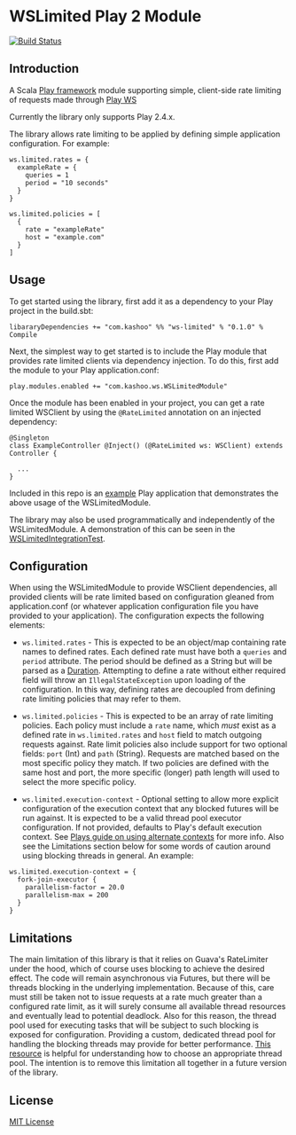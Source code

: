 # WSLimited Play 2 Module

[![Build Status](https://travis-ci.org/Kashoo/ws-limited.svg?branch=master)](https://travis-ci.org/Kashoo/ws-limited)

## Introduction

A Scala [Play framework](https://www.playframework.com/) module supporting simple, client-side rate limiting of requests made through [Play WS](https://www.playframework.com/documentation/2.4.x/ScalaWS)

Currently the library only supports Play 2.4.x.

The library allows rate limiting to be applied by defining simple application configuration.  For example:

```
ws.limited.rates = {
  exampleRate = {
    queries = 1
    period = "10 seconds"
  }
}

ws.limited.policies = [
  {
    rate = "exampleRate"
    host = "example.com"
  }
]
```

## Usage

To get started using the library, first add it as a dependency to your Play project in the build.sbt:

`libararyDependencies += "com.kashoo" %% "ws-limited" % "0.1.0" % Compile`

Next, the simplest way to get started is to include the Play module that provides rate limited clients via dependency injection.  To do this, first add the module to your Play application.conf:

`play.modules.enabled += "com.kashoo.ws.WSLimitedModule"`

Once the module has been enabled in your project, you can get a rate limited WSClient by using the `@RateLimited` annotation on an injected dependency:

```
@Singleton
class ExampleController @Inject() (@RateLimited ws: WSClient) extends Controller {

  ...
}
```

Included in this repo is an [example](https://github.com/Kashoo/ws-limited/tree/master/example) Play application that demonstrates the above usage of the WSLimitedModule.

The library may also be used programmatically and independently of the WSLimitedModule.  A demonstration of this can be seen in the [WSLimitedIntegrationTest](https://github.com/Kashoo/ws-limited/blob/master/test/com/kashoo/ws/WSLimitedIntegrationTest.scala#L45).

## Configuration

When using the WSLimitedModule to provide WSClient dependencies, all provided clients will be rate limited based on configuration gleaned from application.conf (or whatever application configuration file you have provided to your application).  The configuration expects the following elements:

- `ws.limited.rates` - This is expected to be an object/map containing rate names to defined rates.  Each defined rate must have both a `queries` and `period` attribute.  The period should be defined as a String but will be parsed as a [Duration](http://www.scala-lang.org/api/2.11.0/index.html#scala.concurrent.duration.Duration).  Attempting to define a rate without either required field will throw an `IllegalStateException` upon loading of the configuration.  In this way, defining rates are decoupled from defining rate limiting policies that may refer to them.

- `ws.limited.policies` - This is expected to be an array of rate limiting policies.  Each policy must include a `rate` name, which _must_ exist as a defined rate in `ws.limited.rates` and `host` field to match outgoing requests against.  Rate limit policies also include support for two optional fields:  `port` (Int) and `path` (String).  Requests are matched based on the most specific policy they match.  If two policies are defined with the same host and port, the more specific (longer) path length will used to select the more specific policy.

- `ws.limited.execution-context` - Optional setting to allow more explicit configuration of the execution context that any blocked futures will be run against.  It is expected to be a valid thread pool executor configuration.  If not provided, defaults to Play's default execution context.  See [Plays guide on using alternate contexts](https://www.playframework.com/documentation/2.4.x/ThreadPools#Using-other-thread-pools) for more info.  Also see the Limitations section below for some words of caution around using blocking threads in general.  An example:

```
ws.limited.execution-context = {
  fork-join-executor {
    parallelism-factor = 20.0
    parallelism-max = 200
  }
}
```

## Limitations

The main limitation of this library is that it relies on Guava's RateLimiter under the hood, which of course uses blocking to achieve the desired effect.  The code will remain asynchronous via Futures, but there will be threads blocking in the underlying implementation.  Because of this, care must still be taken not to issue requests at a rate much greater than a configured rate limit, as it will surely consume all available thread resources and eventually lead to potential deadlock.  Also for this reason, the thread pool used for executing tasks that will be subject to such blocking is exposed for configuration.  Providing a custom, dedicated thread pool for handling the blocking threads may provide for better performance.  [This resource](http://blog.jessitron.com/2014/01/choosing-executorservice.html) is helpful for understanding how to choose an appropriate thread pool.  The intention is to remove this limitation all together in a future version of the library.

## License

[MIT License](https://github.com/Kashoo/ws-limited/blob/master/LICENSE)
